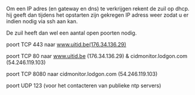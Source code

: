 ---
---


Om een IP adres (en gateway en dns) te verkrijgen rekent de zuil op dhcp. hij geeft dan tijdens het opstarten zijn gekregen IP adress weer zodat u er indien nodig via ssh aan kan.

De zuil heeft dan wel een aantal open poorten nodig. 

poort TCP 443 naar www.uitid.be(176.34.136.29) 

poort TCP 80 naar www.uitid.be (176.34.136.29) & cidmonitor.lodgon.com (54.246.119.103) 

poort TCP 8080 naar cidmonitor.lodgon.com (54.246.119.103) 

poort UDP 123 (voor het contacteren van publieke ntp servers) 
